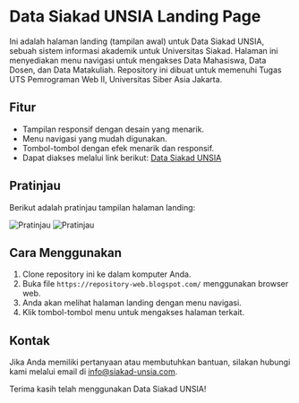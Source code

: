 # Data Siakad UNSIA Landing Page

Ini adalah halaman landing (tampilan awal) untuk Data Siakad UNSIA, sebuah sistem informasi akademik untuk Universitas Siakad. Halaman ini menyediakan menu navigasi untuk mengakses Data Mahasiswa, Data Dosen, dan Data Matakuliah.
Repository ini dibuat untuk memenuhi Tugas UTS Pemrograman Web II, Universitas Siber Asia Jakarta.

## Fitur

- Tampilan responsif dengan desain yang menarik.
- Menu navigasi yang mudah digunakan.
- Tombol-tombol dengan efek menarik dan responsif.
- Dapat diakses melalui link berikut: [Data Siakad UNSIA](https://repository-web.blogspot.com/)

## Pratinjau

Berikut adalah pratinjau tampilan halaman landing:

![Pratinjau](https://imgtr.ee/images/2023/06/02/SBPEi.jpg)
![Pratinjau](https://imgtr.ee/images/2023/06/02/SEx9i.png)

## Cara Menggunakan

1. Clone repository ini ke dalam komputer Anda.
2. Buka file `https://repository-web.blogspot.com/` menggunakan browser web.
3. Anda akan melihat halaman landing dengan menu navigasi.
4. Klik tombol-tombol menu untuk mengakses halaman terkait.

## Kontak

Jika Anda memiliki pertanyaan atau membutuhkan bantuan, silakan hubungi kami melalui email di info@siakad-unsia.com.

Terima kasih telah menggunakan Data Siakad UNSIA!

